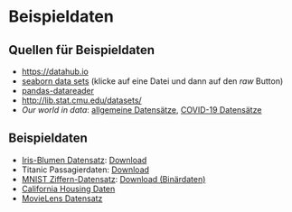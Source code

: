 # Beispieldaten

## Quellen für Beispieldaten

- <https://datahub.io>
- [seaborn data sets](https://github.com/mwaskom/seaborn-data) (klicke auf eine Datei und dann auf den _raw_ Button)
- [pandas-datareader](https://pydata.github.io/pandas-datareader)
- <http://lib.stat.cmu.edu/datasets/>
- _Our world in data_: [allgemeine Datensätze](https://github.com/owid/owid-datasets), [COVID-19 Datensätze](https://github.com/owid/covid-19-data)

## Beispieldaten

- [Iris-Blumen Datensatz](https://en.wikipedia.org/wiki/Iris_flower_data_set): [Download](http://archive.ics.uci.edu/ml/machine-learning-databases/iris/iris.data)
- Titanic Passagierdaten: [Download](https://raw.githubusercontent.com/datasciencedojo/datasets/master/titanic.csv)
- [MNIST Ziffern-Datensatz](https://en.wikipedia.org/wiki/MNIST_database): [Download (Binärdaten)](http://yann.lecun.com/exdb/mnist/)
- [California Housing Daten](http://lib.stat.cmu.edu/datasets/houses.zip)
- [MovieLens Datensatz](https://grouplens.org/datasets/movielens/)
